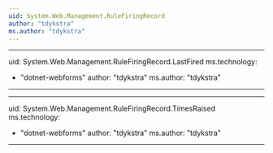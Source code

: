 ```yaml
---
uid: System.Web.Management.RuleFiringRecord
author: "tdykstra"
ms.author: "tdykstra"
---
```


---
uid: System.Web.Management.RuleFiringRecord.LastFired
ms.technology: 
  - "dotnet-webforms"
author: "tdykstra"
ms.author: "tdykstra"
---

---
uid: System.Web.Management.RuleFiringRecord.TimesRaised
ms.technology: 
  - "dotnet-webforms"
author: "tdykstra"
ms.author: "tdykstra"
---

